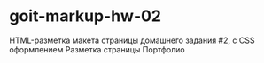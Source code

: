 # goit-markup-hw-02
HTML-разметка макета страницы домашнего задания #2, c CSS оформлениeм
Разметка страницы Портфолио
